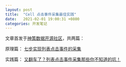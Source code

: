 ```yaml
---
layout: post
title:  "Cell 点击事件采集最佳实践"
date:   2021-02-01 19:00:31 +0800
categories: 开发笔记
---
```


文章首发于[神策数据开源社区](https://opensource.sensorsdata.cn/)，共两篇：

原理篇：
[七步实现列表点击事件的采集](https://mp.weixin.qq.com/s/aK8rN7NQ0N53yZ0YdvsbLg)

实践篇：
[又翻车了？列表点击事件采集那些你不知道的坑！](https://mp.weixin.qq.com/s/Oq5l9lBzCh3BUilqprwwXg)

[jekyll-docs]: https://jekyllrb.com/docs/home
[jekyll-gh]:   https://github.com/jekyll/jekyll
[jekyll-talk]: https://talk.jekyllrb.com/
